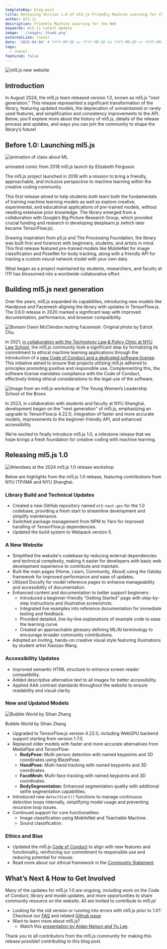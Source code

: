 ```yaml
---
templateKey: blog-post
title: Releasing Version 1.0 of ml5.js Friendly Machine Learning for the Web
author: ml5.js
description: Friendly Machine Learning for the Web
keywords: ml5.js Latest Update
image: './images/_thumb.png'
externalLink: (none)
date: '2025-04-04' # YYYY-MM-DD or YYYY-MM-DD to YYYY-MM-DD or YYYY-MM-DD, YYYY-MM-DD, YYYY-MM-DD
tags:
  - (none)
featured: false
---
```


![ml5.js new website](./images/main.png)

## Introduction

In August 2024, the ml5.js team released version 1.0, known as ml5.js "next generation." This release represented a significant transformation of the library, featuring updated models, the deprecation of unmaintained or rarely used features, and simplification and consistency improvements to the API. Below, you'll explore more about the history of ml5.js, details of the release process and updates, and ways you can join the community to shape the library’s future!

## Before 1.0: Launching ml5.js

![animation of class about ML](./images/2018-animation.gif)

<figcaption>animated comic from 2018 ml5.js launch by Elizabeth Ferguson</figcaption>

The ml5.js project launched in 2018 with a mission to bring a friendly, approachable, and inclusive perspective to machine learning within the creative coding community.

This first release aimed to help students both learn both the fundamentals of training machine learning models as well as explore creative, experimental, and educational applications of pre-trained models, without needing extensive prior knowledge. The library emerged from a collaboration with Google’s Big Picture Research Group, which provided crucial funding and research in developing deeplearn.js (which later became TensorFlow.js).

Drawing inspiration from p5.js and The Processing Foundation, the library was built first and foremost with beginners, students, and artists in mind. This first release featured pre-trained models like MobileNet for image classification and PoseNet for body tracking, along with a friendly API for training a custom neural network model with your own data.

What began as a project maintained by students, researchers, and faculty at ITP has blossomed into a worldwide collaborative effort.

## Building ml5.js next generation

Over the years, ml5.js expanded its capabilities, introducing new models like Handpose and Facemesh aligning the library with updates in TensorFlow.js. The 0.6.0 release in 2020 marked a significant leap with improved documentation, performance, and browser compatibility.

![Bomani Oseni McClendon testing Facemesh. Original photo by Edrick Chu.](./images/facemesh.jpg)

In 2021, [in collaboration with the Technology Law & Policy Clinic at NYU Law School](https://www.nyuengelberg.org/news/technology-law-and-policy-clinic-supports-ml5-js-in-developing-a-new-ethical-license-and-coc/), the ml5.js community took a significant step by formalizing its commitment to ethical machine learning applications through the introduction of a [new Code of Conduct and a dedicated software license](https://github.com/ml5js/Code-of-Conduct). This initiative aimed to ensure that projects utilizing ml5.js adhered to principles promoting positive and responsible use. Complementing this, the software license mandates compliance with the Code of Conduct, effectively linking ethical considerations to the legal use of the software.

![Image from an ml5.js workshop at The Young Women’s Leadership School of the Bronx](./images/tywls-workshop.jpg)

In 2023, in collaboration with students and faculty at NYU Shanghai, development began on the "next generation" of ml5.js, emphasizing an upgrade to TensorFlow.js 4.22.0, integration of faster and more accurate models, improvements to the beginner-friendly API, and enhanced accessibility.

We’re excited to finally introduce ml5.js 1.0, a milestone release that we hope brings a fresh foundation for creative coding with machine learning.

## Releasing ml5.js 1.0

![Attendees at the 2024 ml5.js 1.0 release workshop](./images/ml5-1-launch.jpg)

Below are highlights from the ml5.js 1.0 release, featuring contributions from NYU ITP/IMA and NYU Shanghai.

### Library Build and Technical Updates

- Created a new GitHub repository named `ml5-next-gen` for the 1.0 codebase, providing a fresh start to streamline development and simplify maintenance.
- Switched package management from NPM to Yarn for improved handling of TensorFlow.js dependencies.
- Updated the build system to Webpack version 5.

### A New Website

- Simplified the website's codebase by reducing external dependencies and technical complexity, making it easier for developers with basic web development experience to contribute and maintain.
- Built the main pages (Home, Learn, Community, About) using the Gatsby framework for improved performance and ease of updates.
- Utilized Docsify for model reference pages to enhance manageability and accessibility of documentation.
- Enhanced content and documentation to better support beginners:
  - Introduced a beginner-friendly "Getting Started" page with step-by-step instructions and illustrative screenshots.
  - Integrated live examples into reference documentation for immediate testing and feedback.
  - Provided detailed, line-by-line explanations of example code to ease the learning curve.
  - Created an approachable glossary defining ML/AI terminology to encourage broader community contributions.
- Adopted an inviting, hands-on creative visual style featuring illustrations by student artist Xiaozao Wang.

### Accessibility Updates

- Improved semantic HTML structure to enhance screen reader compatibility.
- Added descriptive alternative text to all images for better accessibility.
- Applied AAA contrast standards throughout the website to ensure readability and visual clarity.

### New and Updated Models

![Bubble World by Sihan Zhang](./images/bubble-world.gif)

<figcaption>Bubble World by Sihan Zhang</figcaption>

- Upgraded to TensorFlow.js version 4.22.0, including WebGPU backend support starting from version 1.7.0.
- Replaced older models with faster and more accurate alternatives from MediaPipe and TensorFlow:
  - **BodyPose:** Multi-person detection with named keypoints and 3D coordinates using BlazePose.
  - **HandPose:** Multi-hand tracking with named keypoints and 3D coordinates.
  - **FaceMesh:** Multi-face tracking with named keypoints and 3D coordinates.
  - **BodySegmentation:** Enhanced segmentation quality with additional selfie segmentation capabilities.
- Introduced new `detectStart()` functions to manage continuous detection loops internally, simplifying model usage and preventing recursive loop issues.
- Continued support for core functionalities:
  - Image classification using MobileNet and Teachable Machine.
  - Sound classification.

### Ethics and Bias

- Updated the ml5.js [Code of Conduct](https://github.com/ml5js/Code-of-Conduct) to align with new features and functionality, reinforcing our commitment to responsible use and reducing potential for misuse.
- Read more about our ethical framework in the [Community Statement](https://ml5js.org/about/).

## What’s Next & How to Get Involved

Many of the updates for ml5.js 1.0 are ongoing, including work on the Code of Conduct, library and model updates, and more opportunities to share community resource on the website. All are invited to contribute to ml5.js!

- Looking for the old version or running into errors with ml5.js prior to 1.0?: Checkout our [FAQ](https://docs.ml5js.org/#/welcome/faq?id=what-happened-to-older-ml5js-releases) and related [Github issue](https://github.com/ml5js/ml5-next-gen/issues/167)
- Want to learn more about ml5.js?
  - Watch this [presentation by Aidan Nelson and Yu Lee](https://youtu.be/LHhSxtgyuUw).

Thank you to all contributors from the ml5.js community for making this release possible! contributing to this blog post.
